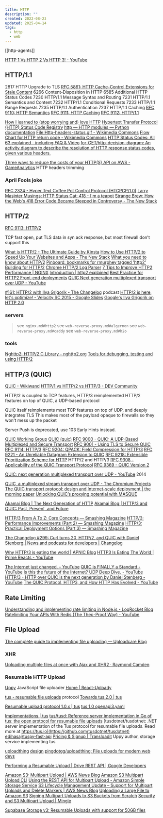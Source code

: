```yaml
---
title: HTTP
description: ""
created: 2022-08-23
updated: 2025-04-14
tags:
  - http
  - web
---
```


[[http-agents]]

[HTTP 1 Vs HTTP 2 Vs HTTP 3! - YouTube](https://www.youtube.com/watch?v=UMwQjFzTQXw)

## HTTP/1.1

2817 HTTP Upgrade to TLS
[RFC 5861: HTTP Cache-Control Extensions for Stale Content](https://datatracker.ietf.org/doc/html/rfc5861)
6266 Content-Disposition in HTTP
6585 Additional HTTP Status Codes
7230 HTTP/1.1 Message Syntax and Routing
7231 HTTP/1.1 Semantics and Content
7232 HTTP/1.1 Conditional Requests
7233 HTTP/1.1 Range Requests
7235 HTTP/1.1 Authentication
7237 HTTP/1.1 Caching
[RFC 9110: HTTP Semantics](https://datatracker.ietf.org/doc/html/rfc9110)
[RFC 9111: HTTP Caching](https://datatracker.ietf.org/doc/html/rfc9111)
[RFC 9112: HTTP/1.1](https://datatracker.ietf.org/doc/html/rfc9112)

[How I learned to (stop worrying and) love HTTP](https://codewords.recurse.com/issues/two/how-i-learned-to-stop-worrying-and-love-http)
[Hypertext Transfer Protocol (HTTP) Status Code Registry](https://www.iana.org/assignments/http-status-codes/http-status-codes.xhtml)
[http — HTTP modules — Python documentation](https://docs.python.org/3/library/http.html)
[File:Http-headers-status.gif - Wikimedia Commons](https://commons.wikimedia.org/wiki/File%3aHttp-headers-status.gif)
[Flow Chart for HTTP return code - Wikimedia Commons](https://commons.wikimedia.org/wiki/File%3aHttp-headers-status.gif)
[HTTP Status Codes: All 63 explained - including FAQ & Video](https://umbraco.com/knowledge-base/http-status-codes/)
[for-GET/http-decision-diagram: An activity diagram to describe the resolution of HTTP response status codes, given various headers.](https://github.com/for-GET/http-decision-diagram)

[Three ways to reduce the costs of your HTTP(S) API on AWS - GameAnalytics](https://gameanalytics.com/blog/reduce-costs-https-api-aws.html/amp) HTTP headers trimming

### April Fools joke

[RFC 2324 - Hyper Text Coffee Pot Control Protocol (HTCPCP/1.0)](https://datatracker.ietf.org/doc/html/rfc2324)
[Larry Masinter Musings: HTTP Status Cat: 418 - I'm a teapot](http://masinter.blogspot.hk/2011/12/http-status-cat-418-i-teapot.html)
[Strange Brew: How the Web's 418 Error Code Became Steeped in Controversy - The New Stack](https://thenewstack.io/tempest-teapot-error-compleat-history-418-return-code/)

## HTTP/2

[RFC 9113: HTTP/2](https://datatracker.ietf.org/doc/html/rfc9113)

TCP fast open, put TLS data in syn ack response, but most firewall don't support this

[What is HTTP/2 - The Ultimate Guide by Kinsta](https://kinsta.com/learn/what-is-http2/)
[How to Use HTTP/2 to Speed Up Your Websites and Apps - The New Stack](http://thenewstack.io/take-advantage-http2-speed-web-sites-apps/)
[What you need to know about HTTP/2](https://fly.io/articles/http2-for-devs/)
[Pinboard: bookmarks for rmurphey tagged 'http2'](https://pinboard.in/u:rmurphey/t:http2/)
[Building for HTTP/2](http://rmurphey.com/blog/2015/11/25/building-for-http2)
[Chrome HTTP/2 Log Parser](http://rmurphey.com/blog/2015/11/28/chrome-http2-log-parser)
[7 Tips to Improve HTTP2 Performance | NGINX](https://www.nginx.com/blog/7-tips-for-faster-http2-performance/)
[Introduction | http2 explained](https://bagder.gitbooks.io/http2-explained/content/)
[Best Practice for HTTP2 Front-end deployments](http://blog.cloud66.com/best-practice-for-http2-front-end-deployments/)
[QUIC Next generation multiplexed transport over UDP - YouTube](https://www.youtube.com/watch?v=cSNT88_gedw)

[#161: HTTP/2 with Ilya Grigorik - The Changelog](https://changelog.com/161/) podcast
[HTTP/2 is here, let's optimize! - Velocity SC 2015 - Google Slides](https://docs.google.com/presentation/d/1r7QXGYOLCh4fcUq0jDdDwKJWNqWK1o4xMtYpKZCJYjM/present?slide=id.p19)
[Google's Ilya Grigorik on HTTP 2.0](http://www.slideshare.net/heavybit/heavybit-presents-ilya-grigorik-on)

### servers

> see `nginx.md#http2`
> see `web-reverse-proxy.md#algernon`
> see `web-reverse-proxy.md#caddy`
> see `web-reverse-proxy.md#h2o`

### tools

[Nghttp2: HTTP/2 C Library - nghttp2.org](https://nghttp2.org/)
[Tools for debugging, testing and using HTTP/2](https://blog.cloudflare.com/tools-for-debugging-testing-and-using-http-2/)

## HTTP/3 (QUIC)

[QUIC - Wikiwand](https://www.wikiwand.com/en/QUIC)
[HTTP/1 vs HTTP/2 vs HTTP/3 - DEV Community](https://dev.to/accreditly/http1-vs-http2-vs-http3-2k1c)

HTTP/2 is coupled to TCP features, HTTP/3 reimplemented HTTP/2 features on top of QUIC, a UDP-based protocol

QUIC itself reimplements most TCP features on top of UDP, and deeply integrates TLS
This makes most of the payload opaque to firewalls so they won't mess up the packet

Server Push is deprecated, use 103 Early Hints instead.

[QUIC Working Group](https://quicwg.org/)
[QUIC (quic)](https://datatracker.ietf.org/wg/quic/documents/)
[RFC 9000 - QUIC: A UDP-Based Multiplexed and Secure Transport](https://datatracker.ietf.org/doc/html/rfc9000/)
[RFC 9001 - Using TLS to Secure QUIC](https://datatracker.ietf.org/doc/html/rfc9001)
[RFC 9114: HTTP/3](https://datatracker.ietf.org/doc/html/rfc9114)
[RFC 9204: QPACK: Field Compression for HTTP/3](https://datatracker.ietf.org/doc/html/rfc9204)
[RFC 9221 - An Unreliable Datagram Extension to QUIC](https://datatracker.ietf.org/doc/html/rfc9221/)
[RFC 9218: Extensible Prioritization Scheme for HTTP](https://datatracker.ietf.org/doc/html/rfc9218) HTTP/2 and HTTP/3
[RFC 9308 - Applicability of the QUIC Transport Protocol](https://datatracker.ietf.org/doc/html/rfc9308/)
[RFC 9369 - QUIC Version 2](https://datatracker.ietf.org/doc/html/rfc9369/)

[QUIC: next generation multiplexed transport over UDP - YouTube](https://www.youtube.com/watch?v=hQZ-0mXFmk8) 2014

[QUIC, a multiplexed stream transport over UDP - The Chromium Projects](https://www.chromium.org/quic)
[The QUIC transport protocol: design and Internet-scale deployment | the morning paper](https://blog.acolyer.org/2017/10/26/the-quic-transport-protocol-design-and-internet-scale-deployment/)
[Unlocking QUIC’s proxying potential with MASQUE](https://blog.cloudflare.com/unlocking-quic-proxying-potential/)

[Akamai Blog | The Next Generation of HTTP](https://www.akamai.com/blog/news/the-next-generation-of-http)
[Akamai Blog | HTTP/3 and QUIC: Past, Present, and Future](https://www.akamai.com/blog/performance/http3-and-quic-past-present-and-future)

[HTTP/3 From A To Z: Core Concepts — Smashing Magazine](https://www.smashingmagazine.com/2021/08/http3-core-concepts-part1/)
[HTTP/3: Performance Improvements (Part 2) — Smashing Magazine](https://www.smashingmagazine.com/2021/08/http3-performance-improvements-part2/)
[HTTP/3: Practical Deployment Options (Part 3) — Smashing Magazine](https://www.smashingmagazine.com/2021/09/http3-practical-deployment-options-part3/)

[The Changelog #299: Curl turns 20, HTTP/2, and QUIC with Daniel Stenberg | News and podcasts for developers | Changelog](https://changelog.com/podcast/299)

[Why HTTP/3 is eating the world | APNIC Blog](https://blog.apnic.net/2023/09/25/why-http-3-is-eating-the-world/)
[HTTP3 Is Eating The World | Prime Reacts - YouTube](https://www.youtube.com/watch?v=-jlYeQ3hOhY)

[The Internet just changed. - YouTube](https://www.youtube.com/watch?v=cdb7M37o9sU)
[QUIC is FINALLY a Standard - YouTube](https://www.youtube.com/watch?v=vfShdjlyRGg)
[Is this the future of the Internet? UDP Deep Dive. - YouTube](https://www.youtube.com/watch?v=kVSCFBuh9xs)
[HTTP/3 - HTTP over QUIC is the next generation by Daniel Stenberg - YouTube](https://www.youtube.com/watch?v=idViw4anA6E)
[The QUIC Protocol, HTTP3, and How HTTP Has Evolved - YouTube](https://www.youtube.com/watch?v=VONSx_ftkz8)

## Rate Limiting

[Understanding and implementing rate limiting in Node.js - LogRocket Blog](https://blog.logrocket.com/rate-limiting-node-js/)
[Ratelimiting Your APIs With Redis (The Theo-Proof Way) - YouTube](https://www.youtube.com/watch?v=yfGCmSjGIxk)

## File Upload

[The complete guide to implementing file uploading — Uploadcare Blog](https://uploadcare.com/blog/the-file-uploading-guide/)

### XHR

[Uploading multiple files at once with Ajax and XHR2 · Raymond Camden](https://www.raymondcamden.com/2016/05/05/uploading-multiple-files-at-once-with-ajax-and-xhr2/)

### Resumable HTTP Upload

[Uppy](https://uppy.io/) JavaScript file uploader
[Home | React-Uploady](https://react-uploady.org/)

[tus - resumable file uploads](https://tus.io/) protocol
[Towards tus 2.0 | tus](https://tus.io/blog/2022/02/24/tus-v2.html)

[Resumable upload protocol 1.0.x | tus](https://tus.io/protocols/resumable-upload.html)
[tus 1.0 openapi3.yaml](https://raw.githubusercontent.com/tus/tus-resumable-upload-protocol/main/OpenAPI/openapi3.yaml)

[Implementations | tus](https://tus.io/implementations.html)
[tus/tusd: Reference server implementation in Go of tus: the open protocol for resumable file uploads](https://github.com/tus/tusd)
[tusdotnet/tusdotnet: .NET server implementation of the Tus protocol for resumable file uploads. Read more at https://tus.io](https://github.com/tusdotnet/tusdotnet)
[edihasaj/tuspy-fast-api](https://github.com/edihasaj/tuspy-fast-api)
[Pricing & Signup | Transloadit](https://transloadit.com/pricing/) Uppy author, storage service implementing tus

[uploadthing](https://uploadthing.com/) [design](https://raw.githubusercontent.com/pingdotgg/uploadthing/main/assets/Diagram.png)
[pingdotgg/uploadthing: File uploads for modern web devs](https://github.com/pingdotgg/uploadthing)

[Performing a Resumable Upload | Drive REST API | Google Developers](https://developers.google.com/drive/api/v3/resumable-upload)

[Amazon S3: Multipart Upload | AWS News Blog](https://aws.amazon.com/blogs/aws/amazon-s3-multipart-upload/)
[Amazon S3 Multipart Upload CLI](https://aws.amazon.com/premiumsupport/knowledge-center/s3-multipart-upload-cli/)
[Using the REST API for Multipart Upload - Amazon Simple Storage Service](https://docs.aws.amazon.com/AmazonS3/latest/dev/UsingRESTAPImpUpload.html)
[S3 Lifecycle Management Update – Support for Multipart Uploads and Delete Markers | AWS News Blog](https://aws.amazon.com/blogs/aws/s3-lifecycle-management-update-support-for-multipart-uploads-and-delete-markers/)
[Uploading a Large File to Amazon S3](https://www.jtouzi.net/uploading-a-large-file-to-amazon-web-services-s3/)
[Signing Multipart Uploads to S3 Buckets from Scratch](https://medium.com/workday-engineering/signing-multipart-uploads-to-s3-buckets-from-scratch-9df181885b2)
[Security and S3 Multipart Upload | Mingle](https://www.thoughtworks.com/mingle/infrastructure/2015/06/15/security-and-s3-multipart-upload.html)

[Supabase Storage v3: Resumable Uploads with support for 50GB files](https://supabase.com/blog/storage-v3-resumable-uploads)
